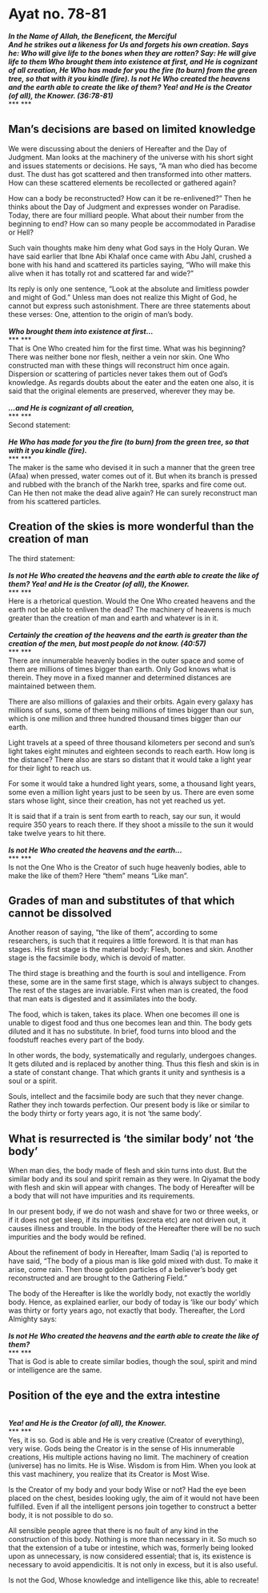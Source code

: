 Ayat no.  78-81
===============

***In the Name of Allah, the Beneficent, the Merciful***  
***And he strikes out a likeness for Us and forgets his own creation.
Says he: Who will give life to the bones when they are rotten? Say: He
will give life to them Who brought them into existence at first, and He
is cognizant of all creation, He Who has made for you the fire (to burn)
from the green tree, so that with it you kindle (fire). Is not He Who
created the heavens and the earth able to create the like of them? Yea!
and He is the Creator (of all), the Knower. (36:78-81)***  
*** ***

Man’s decisions are based on limited knowledge
----------------------------------------------

We were discussing about the deniers of Hereafter and the Day of
Judgment. Man looks at the machinery of the universe with his short
sight and issues statements or decisions. He says, “A man who died has
become dust. The dust has got scattered and then transformed into other
matters. How can these scattered elements be recollected or gathered
again?

How can a body be reconstructed? How can it be re-enlivened?” Then he
thinks about the Day of Judgment and expresses wonder on Paradise.
Today, there are four milliard people. What about their number from the
beginning to end? How can so many people be accommodated in Paradise or
Hell?

Such vain thoughts make him deny what God says in the Holy Quran. We
have said earlier that Ibne Abi Khalaf once came with Abu Jahl, crushed
a bone with his hand and scattered its particles saying, “Who will make
this alive when it has totally rot and scattered far and wide?”

Its reply is only one sentence, “Look at the absolute and limitless
powder and might of God.” Unless man does not realize this Might of God,
he cannot but express such astonishment. There are three statements
about these verses: One, attention to the origin of man’s body.  
    
***Who brought them into existence at first…***  
*** ***  
 That is One Who created him for the first time. What was his beginning?
There was neither bone nor flesh, neither a vein nor skin. One Who
constructed man with these things will reconstruct him once again.
Dispersion or scattering of particles never takes them out of God’s
knowledge. As regards doubts about the eater and the eaten one also, it
is said that the original elements are preserved, wherever they may
be.  
    
***…and He is cognizant of all creation,***  
*** ***  
 Second statement:  
    
***He Who has made for you the fire (to burn) from the green tree, so
that with it you kindle (fire).***  
*** ***  
 The maker is the same who devised it in such a manner that the green
tree (Afaa) when pressed, water comes out of it. But when its branch is
pressed and rubbed with the branch of the Narkh tree, sparks and fire
come out. Can He then not make the dead alive again? He can surely
reconstruct man from his scattered particles.

Creation of the skies is more wonderful than the creation of man
----------------------------------------------------------------

The third statement:  
    
***Is not He Who created the heavens and the earth able to create the
like of them? Yea! and He is the Creator (of all), the Knower.***  
*** ***  
 Here is a rhetorical question. Would the One Who created heavens and
the earth not be able to enliven the dead? The machinery of heavens is
much greater than the creation of man and earth and whatever is in it.  
    
***Certainly the creation of the heavens and the earth is greater than
the creation of the men, but most people do not know. (40:57)***  
*** ***  
 There are innumerable heavenly bodies in the outer space and some of
them are millions of times bigger than earth. Only God knows what is
therein. They move in a fixed manner and determined distances are
maintained between them.

There are also millions of galaxies and their orbits. Again every galaxy
has millions of suns, some of them being millions of times bigger than
our sun, which is one million and three hundred thousand times bigger
than our earth.

Light travels at a speed of three thousand kilometers per second and
sun’s light takes eight minutes and eighteen seconds to reach earth. How
long is the distance? There also are stars so distant that it would take
a light year for their light to reach us.

For some it would take a hundred light years, some, a thousand light
years, some even a million light years just to be seen by us. There are
even some stars whose light, since their creation, has not yet reached
us yet.

It is said that if a train is sent from earth to reach, say our sun, it
would require 350 years to reach there. If they shoot a missile to the
sun it would take twelve years to hit there.  
    
***Is not He Who created the heavens and the earth…***  
*** ***  
 Is not the One Who is the Creator of such huge heavenly bodies, able to
make the like of them? Here “them” means “Like man”.

Grades of man and substitutes of that which cannot be dissolved
---------------------------------------------------------------

Another reason of saying, “the like of them”, according to some
researchers, is such that it requires a little foreword. It is that man
has stages. His first stage is the material body: Flesh, bones and skin.
Another stage is the facsimile body, which is devoid of matter.

The third stage is breathing and the fourth is soul and intelligence.
From these, some are in the same first stage, which is always subject to
changes. The rest of the stages are invariable. First when man is
created, the food that man eats is digested and it assimilates into the
body.

The food, which is taken, takes its place. When one becomes ill one is
unable to digest food and thus one becomes lean and thin. The body gets
diluted and it has no substitute. In brief, food turns into blood and
the foodstuff reaches every part of the body.

In other words, the body, systematically and regularly, undergoes
changes. It gets diluted and is replaced by another thing. Thus this
flesh and skin is in a state of constant change. That which grants it
unity and synthesis is a soul or a spirit.

Souls, intellect and the facsimile body are such that they never change.
Rather they inch towards perfection. Our present body is like or similar
to the body thirty or forty years ago, it is not ‘the same body’.

What is resurrected is ‘the similar body’ not ‘the body’
--------------------------------------------------------

When man dies, the body made of flesh and skin turns into dust. But the
similar body and its soul and spirit remain as they were. In Qiyamat the
body with flesh and skin will appear with changes. The body of Hereafter
will be a body that will not have impurities and its requirements.

In our present body, if we do not wash and shave for two or three weeks,
or if it does not get sleep, if its impurities (excreta etc) are not
driven out, it causes illness and trouble. In the body of the Hereafter
there will be no such impurities and the body would be refined.

About the refinement of body in Hereafter, Imam Sadiq (‘a) is reported
to have said, “The body of a pious man is like gold mixed with dust. To
make it arise, come rain. Then those golden particles of a believer’s
body get reconstructed and are brought to the Gathering Field.”

The body of the Hereafter is like the worldly body, not exactly the
worldly body. Hence, as explained earlier, our body of today is ‘like
our body’ which was thirty or forty years ago, not exactly that body.
Thereafter, the Lord Almighty says:  
    
***Is not He Who created the heavens and the earth able to create the
like of them?***  
*** ***  
 That is God is able to create similar bodies, though the soul, spirit
and mind or intelligence are the same.

Position of the eye and the extra intestine
-------------------------------------------

   
***Yea! and He is the Creator (of all), the Knower.***  
*** ***  
 Yes, it is so. God is able and He is very creative (Creator of
everything), very wise. Gods being the Creator is in the sense of His
innumerable creations, His multiple actions having no limit. The
machinery of creation (universe) has no limits. He is Wise. Wisdom is
from Him. When you look at this vast machinery, you realize that its
Creator is Most Wise.

Is the Creator of my body and your body Wise or not? Had the eye been
placed on the chest, besides looking ugly, the aim of it would not have
been fulfilled. Even if all the intelligent persons join together to
construct a better body, it is not possible to do so.

All sensible people agree that there is no fault of any kind in the
construction of this body. Nothing is more than necessary in it. So much
so that the extension of a tube or intestine, which was, formerly being
looked upon as unnecessary, is now considered essential; that is, its
existence is necessary to avoid appendicitis. It is not only in excess,
but it is also useful.

Is not the God, Whose knowledge and intelligence like this, able to
recreate!


